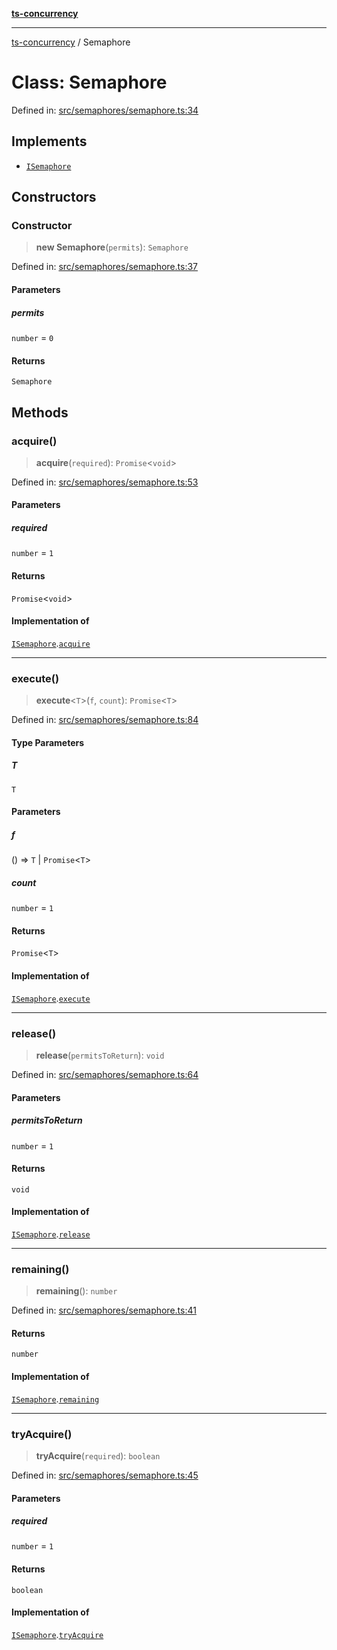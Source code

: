 [**ts-concurrency**](../README.md)

---

[ts-concurrency](../globals.md) / Semaphore

# Class: Semaphore

Defined in: [src/semaphores/semaphore.ts:34](https://github.com/alaincaron/ts-concurrency/blob/14635812c23c675e64adee55a3fe7ec34903fcb2/src/semaphores/semaphore.ts#L34)

## Implements

- [`ISemaphore`](../interfaces/ISemaphore.md)

## Constructors

### Constructor

> **new Semaphore**(`permits`): `Semaphore`

Defined in: [src/semaphores/semaphore.ts:37](https://github.com/alaincaron/ts-concurrency/blob/14635812c23c675e64adee55a3fe7ec34903fcb2/src/semaphores/semaphore.ts#L37)

#### Parameters

##### permits

`number` = `0`

#### Returns

`Semaphore`

## Methods

### acquire()

> **acquire**(`required`): `Promise`\<`void`\>

Defined in: [src/semaphores/semaphore.ts:53](https://github.com/alaincaron/ts-concurrency/blob/14635812c23c675e64adee55a3fe7ec34903fcb2/src/semaphores/semaphore.ts#L53)

#### Parameters

##### required

`number` = `1`

#### Returns

`Promise`\<`void`\>

#### Implementation of

[`ISemaphore`](../interfaces/ISemaphore.md).[`acquire`](../interfaces/ISemaphore.md#acquire)

---

### execute()

> **execute**\<`T`\>(`f`, `count`): `Promise`\<`T`\>

Defined in: [src/semaphores/semaphore.ts:84](https://github.com/alaincaron/ts-concurrency/blob/14635812c23c675e64adee55a3fe7ec34903fcb2/src/semaphores/semaphore.ts#L84)

#### Type Parameters

##### T

`T`

#### Parameters

##### f

() => `T` \| `Promise`\<`T`\>

##### count

`number` = `1`

#### Returns

`Promise`\<`T`\>

#### Implementation of

[`ISemaphore`](../interfaces/ISemaphore.md).[`execute`](../interfaces/ISemaphore.md#execute)

---

### release()

> **release**(`permitsToReturn`): `void`

Defined in: [src/semaphores/semaphore.ts:64](https://github.com/alaincaron/ts-concurrency/blob/14635812c23c675e64adee55a3fe7ec34903fcb2/src/semaphores/semaphore.ts#L64)

#### Parameters

##### permitsToReturn

`number` = `1`

#### Returns

`void`

#### Implementation of

[`ISemaphore`](../interfaces/ISemaphore.md).[`release`](../interfaces/ISemaphore.md#release)

---

### remaining()

> **remaining**(): `number`

Defined in: [src/semaphores/semaphore.ts:41](https://github.com/alaincaron/ts-concurrency/blob/14635812c23c675e64adee55a3fe7ec34903fcb2/src/semaphores/semaphore.ts#L41)

#### Returns

`number`

#### Implementation of

[`ISemaphore`](../interfaces/ISemaphore.md).[`remaining`](../interfaces/ISemaphore.md#remaining)

---

### tryAcquire()

> **tryAcquire**(`required`): `boolean`

Defined in: [src/semaphores/semaphore.ts:45](https://github.com/alaincaron/ts-concurrency/blob/14635812c23c675e64adee55a3fe7ec34903fcb2/src/semaphores/semaphore.ts#L45)

#### Parameters

##### required

`number` = `1`

#### Returns

`boolean`

#### Implementation of

[`ISemaphore`](../interfaces/ISemaphore.md).[`tryAcquire`](../interfaces/ISemaphore.md#tryacquire)
